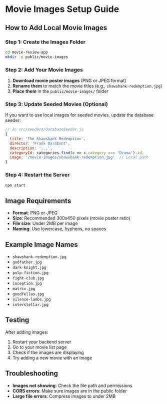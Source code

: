 # Movie Images Setup Guide

## How to Add Local Movie Images

### Step 1: Create the Images Folder
```bash
cd movie-review-app
mkdir -p public/movie-images
```

### Step 2: Add Your Movie Images
1. **Download movie poster images** (PNG or JPEG format)
2. **Rename them** to match the movie titles (e.g., `shawshank-redemption.jpg`)
3. **Place them** in the `public/movie-images/` folder

### Step 3: Update Seeded Movies (Optional)
If you want to use local images for seeded movies, update the database seeder:

```javascript
// In src/seeders/databaseSeeder.js
{
  title: 'The Shawshank Redemption',
  director: 'Frank Darabont',
  description: '...',
  categoryId: categories.find(c => c.category === 'Drama').id,
  image: '/movie-images/shawshank-redemption.jpg'  // Local path
}
```

### Step 4: Restart the Server
```bash
npm start
```

## Image Requirements
- **Format**: PNG or JPEG
- **Size**: Recommended 300x450 pixels (movie poster ratio)
- **File size**: Under 2MB per image
- **Naming**: Use lowercase, hyphens, no spaces

## Example Image Names
- `shawshank-redemption.jpg`
- `godfather.jpg`
- `dark-knight.jpg`
- `pulp-fiction.jpg`
- `fight-club.jpg`
- `inception.jpg`
- `matrix.jpg`
- `goodfellas.jpg`
- `silence-lambs.jpg`
- `interstellar.jpg`

## Testing
After adding images:
1. Restart your backend server
2. Go to your movie list page
3. Check if the images are displaying
4. Try adding a new movie with an image

## Troubleshooting
- **Images not showing**: Check the file path and permissions
- **CORS errors**: Make sure images are in the public folder
- **Large file errors**: Compress images to under 2MB 